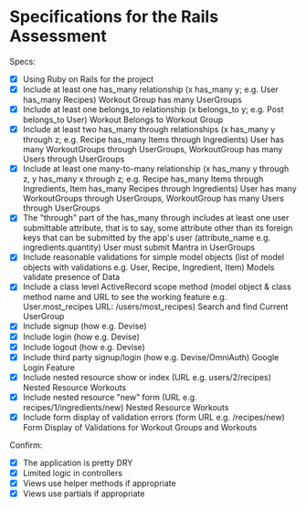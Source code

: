 # Specifications for the Rails Assessment

Specs:
- [x] Using Ruby on Rails for the project
- [X] Include at least one has_many relationship (x has_many y; e.g. User has_many Recipes) Workout Group has many UserGroups
- [X] Include at least one belongs_to relationship (x belongs_to y; e.g. Post belongs_to User) Workout Belongs to Workout Group
- [X] Include at least two has_many through relationships (x has_many y through z; e.g. Recipe has_many Items through Ingredients) User has many WorkoutGroups through UserGroups, WorkoutGroup has many Users through UserGroups
- [X] Include at least one many-to-many relationship (x has_many y through z, y has_many x through z; e.g. Recipe has_many Items through Ingredients, Item has_many Recipes through Ingredients) User has many WorkoutGroups through UserGroups, WorkoutGroup has many Users through UserGroups
- [X] The "through" part of the has_many through includes at least one user submittable attribute, that is to say, some attribute other than its foreign keys that can be submitted by the app's user (attribute_name e.g. ingredients.quantity) User must submit Mantra in UserGroups
- [X] Include reasonable validations for simple model objects (list of model objects with validations e.g. User, Recipe, Ingredient, Item) Models validate presence of Data
- [X] Include a class level ActiveRecord scope method (model object & class method name and URL to see the working feature e.g. User.most_recipes URL: /users/most_recipes) Search and find Current UserGroup
- [X] Include signup (how e.g. Devise) 
- [X] Include login (how e.g. Devise)
- [X] Include logout (how e.g. Devise)
- [X] Include third party signup/login (how e.g. Devise/OmniAuth) Google Login Feature
- [X] Include nested resource show or index (URL e.g. users/2/recipes) Nested Resource Workouts
- [X] Include nested resource "new" form (URL e.g. recipes/1/ingredients/new) Nested Resource Workouts
- [X] Include form display of validation errors (form URL e.g. /recipes/new) Form Display of Validations for Workout Groups and Workouts

Confirm:
- [X] The application is pretty DRY
- [X] Limited logic in controllers
- [X] Views use helper methods if appropriate
- [X] Views use partials if appropriate
